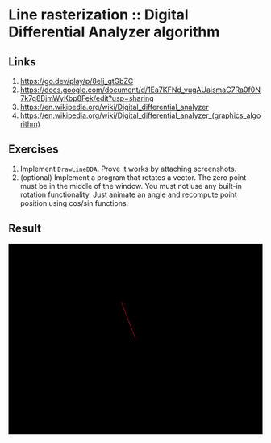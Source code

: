 # Line rasterization :: Digital Differential Analyzer algorithm

## Links

1. https://go.dev/play/p/8eIj_qtGbZC
2. https://docs.google.com/document/d/1Ea7KFNd_vugAUaismaC7Ra0f0N7k7g8BjmWyKbp8Fek/edit?usp=sharing
3. https://en.wikipedia.org/wiki/Digital_differential_analyzer
4. https://en.wikipedia.org/wiki/Digital_differential_analyzer_(graphics_algorithm)

## Exercises

1. Implement `DrawLineDDA`. Prove it works by attaching screenshots.
2. (optional) Implement a program that rotates a vector. The zero point must be in the middle of the window. You must not use any built-in rotation functionality. Just animate an angle and recompute point position using cos/sin functions.

## Result
![](LineRasterization.gif)
